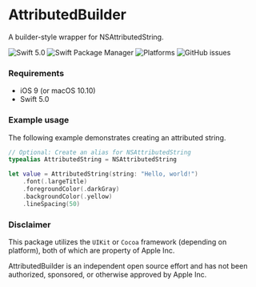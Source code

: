 # AttributedBuilder

A builder-style wrapper for NSAttributedString. 

![Swift 5.0](https://img.shields.io/badge/Swift-5.0-orange)
![Swift Package Manager](https://img.shields.io/badge/SwiftPM-compatible-brightgreen)
![Platforms](https://img.shields.io/badge/Platforms-iOS%20+%20macOS-blue)
![GitHub issues](https://img.shields.io/github/issues-raw/devmaximilian/attributed-builder)

### Requirements

- iOS 9 (or macOS 10.10)
- Swift 5.0

### Example usage

The following example demonstrates creating an attributed string.

```swift
// Optional: Create an alias for NSAttributedString
typealias AttributedString = NSAttributedString

let value = AttributedString(string: "Hello, world!")
    .font(.largeTitle)
    .foregroundColor(.darkGray)
    .backgroundColor(.yellow)
    .lineSpacing(50)
```


### Disclaimer

This package utilizes the `UIKit` or `Cocoa` framework (depending on platform), both of which are property of Apple Inc.

AttributedBuilder is an independent open source effort and has not been authorized, sponsored, or otherwise approved by Apple Inc.

